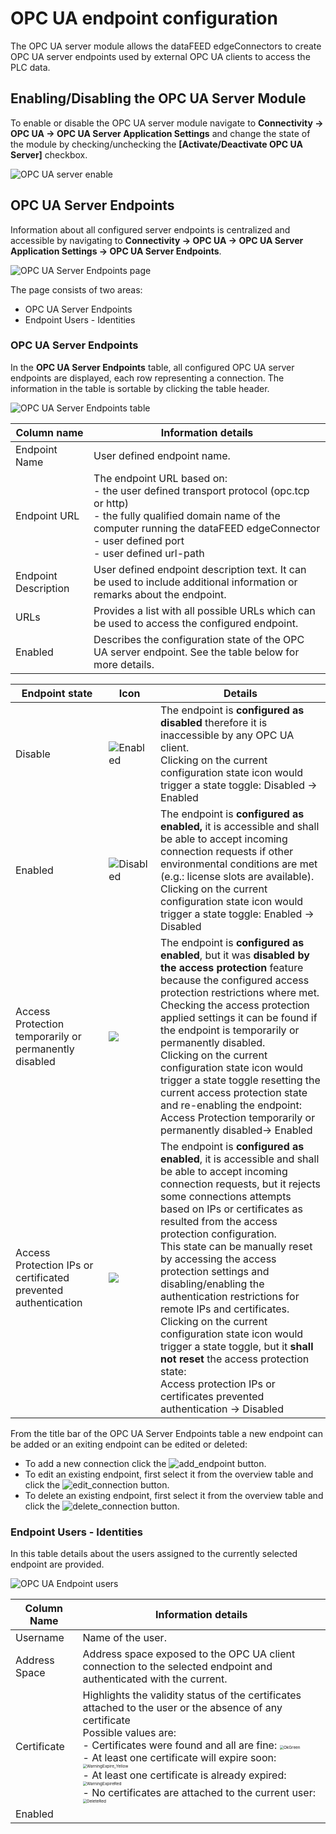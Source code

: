 # OPC UA endpoint configuration #

The OPC UA server module allows the dataFEED edgeConnectors to create OPC UA server endpoints used by external OPC UA clients to access the PLC data.

## Enabling/Disabling the OPC UA Server Module ##

To enable or disable the OPC UA server module navigate to **Connectivity -> OPC UA -> OPC UA Server Application Settings** and change the state of the module by checking/unchecking the **[Activate/Deactivate OPC UA Server]** checkbox.

![OPC UA server enable](../documentation_pics/opc_ua_enable_server.png)

## OPC UA Server Endpoints ##

Information about all configured server endpoints is centralized and accessible by navigating to **Connectivity -> OPC UA -> OPC UA Server Application Settings -> OPC UA Server Endpoints**.

![OPC UA Server Endpoints page](../documentation_pics/opc_ua_server_endpoints_page.png)

The page consists of two areas:

- OPC UA Server Endpoints
- Endpoint Users - Identities

### OPC UA Server Endpoints ###

In the **OPC UA Server Endpoints** table, all configured OPC UA server endpoints are displayed, each row representing a connection. The information in the table is sortable by clicking the table header.

![OPC UA Server Endpoints table](../documentation_pics/opc_ua_server_endpoints_table.png)

| Column name          | Information details                                          |
| -------------------- | ------------------------------------------------------------ |
| Endpoint Name        | User defined endpoint name.                                  |
| Endpoint URL         | The endpoint URL based on:<br> - the user defined transport protocol (opc.tcp or http)<br> - the fully qualified domain name of the computer running the dataFEED edgeConnector<br>- user defined port<br>- user defined url-path |
| Endpoint Description | User defined endpoint description text. It can be used to include additional information or remarks about the endpoint. |
| URLs                 | Provides a list with all possible URLs which can be used to access the configured endpoint. |
| Enabled              | Describes the configuration state of the OPC UA server endpoint. See the table below for more details. |

| Endpoint state                                               | Icon                                               | Details                                                      |
| ------------------------------------------------------------ | -------------------------------------------------- | ------------------------------------------------------------ |
| Disable                                                      | ![Enabled](../documentation_pics/SwitchOn.png)     | The endpoint is **configured as disabled** therefore it is inaccessible by any OPC UA client.<br>Clicking on the current configuration state icon would trigger a state toggle: Disabled -> Enabled |
| Enabled                                                      | ![Disabled](../documentation_pics/SwitchOff.png)   | The endpoint is **configured as enabled,** it is accessible and shall be able to accept incoming connection requests if other environmental conditions are met (e.g.: license slots are available).<br>Clicking on the current configuration state icon would trigger a state toggle: Enabled -> Disabled |
| Access Protection temporarily or permanently disabled        | ![](../documentation_pics/SwitchOn_WarnRed.png)    | The endpoint is **configured as enabled**, but it was **disabled by the access protection** feature because the configured access protection restrictions where met.<br>Checking the access protection applied settings it can be found if the endpoint is temporarily or permanently disabled.<br>Clicking on the current configuration state icon would trigger a state toggle resetting the current access protection state and re-enabling the endpoint:<br>Access Protection temporarily or permanently disabled-> Enabled |
| Access Protection IPs or certificated prevented authentication | ![](../documentation_pics/SwitchOn_WarnYellow.png) | The endpoint is **configured as enabled**, it is accessible and shall be able to accept incoming connection requests, but it rejects some connections attempts based on IPs or certificates  as resulted from the access protection configuration.<br>This state can be manually reset by accessing the access protection settings and disabling/enabling the authentication restrictions for remote IPs and certificates.<br>Clicking on the current configuration state icon would trigger a state toggle, but it **shall not reset** the access protection state:<br>Access protection IPs or certificates prevented authentication -> Disabled |

From the title bar of the OPC UA Server Endpoints table a new endpoint can be added or an exiting endpoint can be edited or deleted:
- To add a new connection click the ![add_endpoint](../documentation_pics/add_connection.png) button.  
- To edit an existing endpoint, first select it from the overview table and click the ![edit_connection](../documentation_pics/edit_connection.png) button. 
- To delete an existing endpoint, first select it from the overview table and click the ![delete_connection](../documentation_pics/delete_connection.png) button.  

### Endpoint Users - Identities ###

In this table details about the users assigned to the currently selected endpoint are provided.

![OPC UA Endpoint users](../documentation_pics/opc_ua_server_endpoints_users_table.png)

| Column Name   | Information details                                          |
| ------------- | ------------------------------------------------------------ |
| Username      | Name of the user.                                            |
| Address Space | Address space exposed to the OPC UA client connection to the selected endpoint  and authenticated with the current. |
| Certificate   | Highlights the validity status of the certificates attached to the user or the absence of any certificate<br>Possible values are:<br> - Certificates were found and all are fine: <img src="../documentation_pics/OkGreen.png" alt="OkGreen" style="zoom:40%;" /> <br> - At least one certificate will expire soon: <img src="../documentation_pics/WarningExpire_Yellow.png" alt="WarningExpire_Yellow" style="zoom:40%;" /><br> - At least one certificate is already expired: <img src="../documentation_pics/WarningExpireRed.png" alt="WarningExpireRed" style="zoom:40%;" /><br> - No certificates are attached to the current user: <img src="../documentation_pics/DeleteRed.png" alt="DeleteRed" style="zoom:40%;" /> |
| Enabled       |                                                              |

